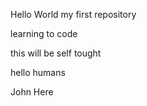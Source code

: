 Hello World
my first repository

learning to code

this will be self tought

hello humans

John Here



